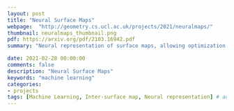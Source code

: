 ```yaml
---
layout: post
title: "Neural Surface Maps"
webpage:  "http://geometry.cs.ucl.ac.uk/projects/2021/neuralmaps/"
thumbnail: neuralmaps_thumbnail.png
pdf: https://arxiv.org/pdf/2103.16942.pdf
summary: "Neural representation of surface maps, allowing optimization of differentiable quantities in inter-surface maps."

date: 2021-02-28 00:00:00
comments: false
description: "Neural Surface Maps"
keywords: "machine learning"
categories:
- projects
tags: [Machine Learning, Inter-surface map, Neural representation] # add tag
---
```

